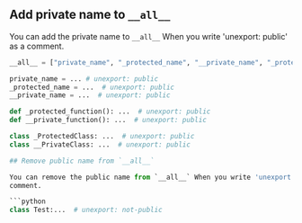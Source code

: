 ## Add private name to `__all__`

You can add the private name to `__all__` When you write 'unexport: public' as a
comment.

```python
__all__ = ["private_name", "_protected_name", "__private_name", "_protected_function", "__private_function", "_ProtectedClass", "__PrivateClass"]

private_name = ... # unexport: public
_protected_name = ...  # unexport: public
__private_name = ...  # unexport: public

def _protected_function(): ...  # unexport: public
def __private_function(): ...  # unexport: public

class _ProtectedClass: ...  # unexport: public
class __PrivateClass: ...  # unexport: public

## Remove public name from `__all__`

You can remove the public name from `__all__` When you write 'unexport: not-public' as a
comment.

```python
class Test:...  # unexport: not-public

```
